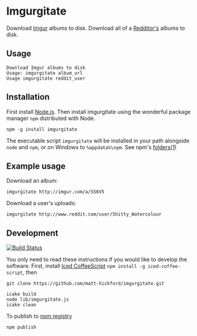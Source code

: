 Imgurgitate
=========

Download [Imgur](http://imgur.com) albums to disk. Download all of a [Redditor's](http://www.reddit.com/) albums to disk.

Usage
----

    Download Imgur albums to disk
    Usage: imgurgitate album_url
    Usage imgurgitate reddit_user

Installation
----------

First install [Node.js](http://nodejs.org/). Then install imgurgitate using the wonderful package manager `npm` distributed with Node.

    npm -g install imgurgitate

The executable script `imgurgitate` will be installed in your path alongside `node` and `npm`, or on Windows to `%appdata%\npm`. See npm's [folders(1)](http://npmjs.org/doc/folders.html)
   
Example usage
-----

Download an album:

    imgurgitate http://imgur.com/a/SS6V5
   
Download a user's uploads:

    imgurgitate http://www.reddit.com/user/Shitty_Watercolour
   
Development
----

[![Build Status](https://travis-ci.org/matt-hickford/imgurgitate.png?branch=master)](https://travis-ci.org/matt-hickford/imgurgitate)

You only need to read these instructions if you would like to develop the software. First, install [Iced CoffeeScript](http://maxtaco.github.com/coffee-script/) `npm install -g iced-coffee-script`, then

    git clone https://github.com/matt-hickford/imgurgitate.git
    
    icake build
    node lib/imgurgitate.js
    icake clean

To publish to [npm registry](https://new.npmjs.org/package/imgurgitate)
    
    npm publish
